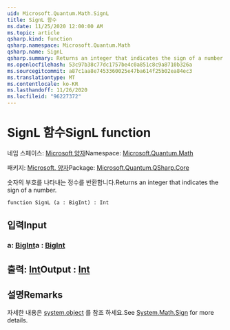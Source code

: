 ```yaml
---
uid: Microsoft.Quantum.Math.SignL
title: SignL 함수
ms.date: 11/25/2020 12:00:00 AM
ms.topic: article
qsharp.kind: function
qsharp.namespace: Microsoft.Quantum.Math
qsharp.name: SignL
qsharp.summary: Returns an integer that indicates the sign of a number.
ms.openlocfilehash: 53c97b38c77dc1757be4c0a851c8c9a8710b326a
ms.sourcegitcommit: a87c1aa8e7453360025e47ba614f25b02ea84ec3
ms.translationtype: MT
ms.contentlocale: ko-KR
ms.lasthandoff: 11/26/2020
ms.locfileid: "96227372"
---
```

# <a name="signl-function"></a><span data-ttu-id="6b5c1-102">SignL 함수</span><span class="sxs-lookup"><span data-stu-id="6b5c1-102">SignL function</span></span>

<span data-ttu-id="6b5c1-103">네임 스페이스: [Microsoft 양자](xref:Microsoft.Quantum.Math)</span><span class="sxs-lookup"><span data-stu-id="6b5c1-103">Namespace: [Microsoft.Quantum.Math](xref:Microsoft.Quantum.Math)</span></span>

<span data-ttu-id="6b5c1-104">패키지: [Microsoft. 양자](https://nuget.org/packages/Microsoft.Quantum.QSharp.Core)</span><span class="sxs-lookup"><span data-stu-id="6b5c1-104">Package: [Microsoft.Quantum.QSharp.Core](https://nuget.org/packages/Microsoft.Quantum.QSharp.Core)</span></span>


<span data-ttu-id="6b5c1-105">숫자의 부호를 나타내는 정수를 반환합니다.</span><span class="sxs-lookup"><span data-stu-id="6b5c1-105">Returns an integer that indicates the sign of a number.</span></span>

```qsharp
function SignL (a : BigInt) : Int
```


## <a name="input"></a><span data-ttu-id="6b5c1-106">입력</span><span class="sxs-lookup"><span data-stu-id="6b5c1-106">Input</span></span>

### <a name="a--bigint"></a><span data-ttu-id="6b5c1-107">a: [BigInt](xref:microsoft.quantum.lang-ref.bigint)</span><span class="sxs-lookup"><span data-stu-id="6b5c1-107">a : [BigInt](xref:microsoft.quantum.lang-ref.bigint)</span></span>





## <a name="output--int"></a><span data-ttu-id="6b5c1-108">출력: [Int](xref:microsoft.quantum.lang-ref.int)</span><span class="sxs-lookup"><span data-stu-id="6b5c1-108">Output : [Int](xref:microsoft.quantum.lang-ref.int)</span></span>



## <a name="remarks"></a><span data-ttu-id="6b5c1-109">설명</span><span class="sxs-lookup"><span data-stu-id="6b5c1-109">Remarks</span></span>

<span data-ttu-id="6b5c1-110">자세한 내용은 [system.object](https://docs.microsoft.com/dotnet/api/system.math.sign) 를 참조 하세요.</span><span class="sxs-lookup"><span data-stu-id="6b5c1-110">See [System.Math.Sign](https://docs.microsoft.com/dotnet/api/system.math.sign) for more details.</span></span>